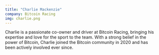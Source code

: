 ```yaml
---
title: "Charlie Mackenzie"
company: Bitcoin Racing
img: charlie.png
---
```


Charlie is a passionate co-owner and driver at Bitcoin Racing, bringing his expertise and love for the sport to the team. With a strong belief in the power of Bitcoin, Charlie joined the Bitcoin community in 2020 and has been actively involved ever since.
